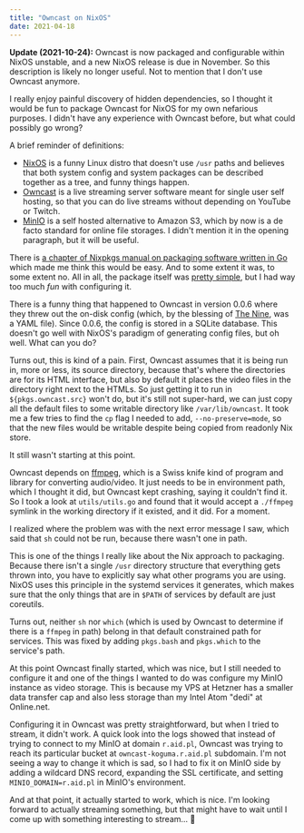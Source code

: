 ```yaml
---
title: "Owncast on NixOS"
date: 2021-04-18
---
```


**Update (2021-10-24):** Owncast is now packaged and configurable within NixOS unstable, and a new NixOS release is due in November. So this description is likely no longer useful. Not to mention that I don't use Owncast anymore.

I really enjoy painful discovery of hidden dependencies, so I thought it would be fun to package Owncast for NixOS for my own nefarious purposes. I didn't have any experience with Owncast before, but what could possibly go wrong?

A brief reminder of definitions:

 - [NixOS](https://nixos.org) is a funny Linux distro that doesn't use `/usr` paths and believes that both system config and system packages can be described together as a tree, and funny things happen.
 - [Owncast](https://owncast.online) is a live streaming server software meant for single user self hosting, so that you can do live streams without depending on YouTube or Twitch.
 - [MinIO](https://min.io) is a self hosted alternative to Amazon S3, which by now is a de facto standard for online file storages. I didn't mention it in the opening paragraph, but it will be useful.

There is [a chapter of Nixpkgs manual on packaging software written in Go](https://nixos.org/manual/nixpkgs/stable/#sec-language-go) which made me think this would be easy. And to some extent it was, to some extent no. All in all, the package itself was [pretty simple](https://github.com/michcioperz/nixie/blob/871713215b7a27b9a8a9304f158d3c892934a15b/overlay/owncast.nix), but I had way too much _fun_ with configuring it.

There is a funny thing that happened to Owncast in version 0.0.6 where they threw out the on-disk config (which, by the blessing of [The Nine](https://www.destinypedia.com/Nine), was a YAML file). Since 0.0.6, the config is stored in a SQLite database. This doesn't go well with NixOS's paradigm of generating config files, but oh well. What can you do?

Turns out, this is kind of a pain. First, Owncast assumes that it is being run in, more or less, its source directory, because that's where the directories are for its HTML interface, but also by default it places the video files in the directory right next to the HTMLs. So just getting it to run in `${pkgs.owncast.src}` won't do, but it's still not super-hard, we can just copy all the default files to some writable directory like `/var/lib/owncast`. It took me a few tries to find the `cp` flag I needed to add, `--no-preserve=mode`, so that the new files would be writable despite being copied from readonly Nix store.

It still wasn't starting at this point.

Owncast depends on [ffmpeg](https://ffmpeg.org), which is a Swiss knife kind of program and library for converting audio/video. It just needs to be in environment path, which I thought it did, but Owncast kept crashing, saying it couldn't find it. So I took a look at `utils/utils.go` and found that it would accept a `./ffmpeg` symlink in the working directory if it existed, and it did. For a moment.

I realized where the problem was with the next error message I saw, which said that `sh` could not be run, because there wasn't one in path.

This is one of the things I really like about the Nix approach to packaging. Because there isn't a single `/usr` directory structure that everything gets thrown into, you have to explicitly say what other programs you are using. NixOS uses this principle in the systemd services it generates, which makes sure that the only things that are in `$PATH` of services by default are just coreutils.

Turns out, neither `sh` nor `which` (which is used by Owncast to determine if there is a `ffmpeg` in path) belong in that default constrained path for services. This was fixed by adding `pkgs.bash` and `pkgs.which` to the service's path.

At this point Owncast finally started, which was nice, but I still needed to configure it and one of the things I wanted to do was configure my MinIO instance as video storage. This is because my VPS at Hetzner has a smaller data transfer cap and also less storage than my Intel Atom "dedi" at Online.net.

Configuring it in Owncast was pretty straightforward, but when I tried to stream, it didn't work. A quick look into the logs showed that instead of trying to connect to my MinIO at domain `r.aid.pl`, Owncast was trying to reach its particular bucket at `owncast-koguma.r.aid.pl` subdomain. I'm not seeing a way to change it which is sad, so I had to fix it on MinIO side by adding a wildcard DNS record, expanding the SSL certificate, and setting `MINIO_DOMAIN=r.aid.pl` in MinIO's environment.

And at that point, it actually started to work, which is nice. I'm looking forward to actually streaming something, but that might have to wait until I come up with something interesting to stream… 👀
